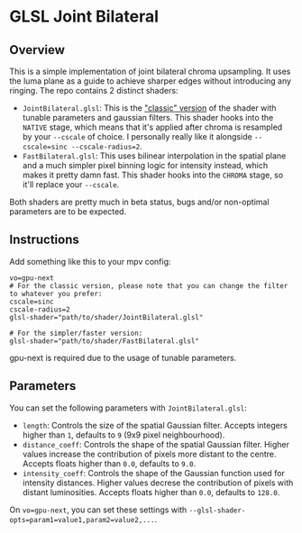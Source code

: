 # GLSL Joint Bilateral

## Overview
This is a simple implementation of joint bilateral chroma upsampling. It uses the luma plane as a guide to achieve sharper edges without introducing any ringing.
The repo contains 2 distinct shaders:
- `JointBilateral.glsl`: This is the ["classic" version](https://en.wikipedia.org/wiki/Bilateral_filter) of the shader with tunable parameters and gaussian filters. This shader hooks into the `NATIVE` stage, which means that it's applied after chroma is resampled by your `--cscale` of choice. I personally really like it alongside `--cscale=sinc --cscale-radius=2`.
- `FastBilateral.glsl`: This uses bilinear interpolation in the spatial plane and a much simpler pixel binning logic for intensity instead, which makes it pretty damn fast. This shader hooks into the `CHROMA` stage, so it'll replace your `--cscale`.

Both shaders are pretty much in beta status, bugs and/or non-optimal parameters are to be expected.

## Instructions
Add something like this to your mpv config:
```
vo=gpu-next
# For the classic version, please note that you can change the filter to whatever you prefer:
cscale=sinc
cscale-radius=2
glsl-shader="path/to/shader/JointBilateral.glsl"

# For the simpler/faster version:
glsl-shader="path/to/shader/FastBilateral.glsl"
```
gpu-next is required due to the usage of tunable parameters.

## Parameters
You can set the following parameters with `JointBilateral.glsl`:
- `length`: Controls the size of the spatial Gaussian filter. Accepts integers higher than `1`, defaults to `9` (9x9 pixel neighbourhood).
- `distance_coeff`: Controls the shape of the spatial Gaussian filter. Higher values increase the contribution of pixels more distant to the centre. Accepts floats higher than `0.0`, defaults to `9.0`.
- `intensity_coeff`: Controls the shape of the Gaussian function used for intensity distances. Higher values decrese the contribution of pixels with distant luminosities. Accepts floats higher than `0.0`, defaults to `128.0`.

On `vo=gpu-next`, you can set these settings with `--glsl-shader-opts=param1=value1,param2=value2,...`.
